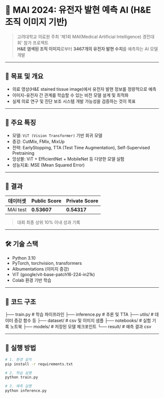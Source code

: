 
# 🧬 MAI 2024: 유전자 발현 예측 AI (H&E 조직 이미지 기반)

> 고려대학교 의료원 주최 '제1회 MAI(Medical Artificial Intelligence) 경진대회' 참가 프로젝트  
> **H&E 염색된 조직 이미지**로부터 **3467개의 유전자 발현 수치**를 예측하는 AI 모델 개발

---

## 🎯 목표 및 개요

- 의료 영상(H&E stained tissue image)에서 유전자 발현 정보를 정량적으로 예측
- 이미지-유전자 간 관계를 학습할 수 있는 비전 모델 설계 및 최적화
- 실제 의료 연구 및 진단 보조 시스템 개발 가능성을 검증하는 것이 목표

---

## 🧠 주요 특징

- 모델: `ViT (Vision Transformer)` 기반 회귀 모델
- 증강: CutMix, FMix, MixUp
- 전략: EarlyStopping, TTA (Test Time Augmentation), Self-Supervised Pretraining
- 앙상블: ViT + EfficientNet + MobileNet 등 다양한 모델 실험
- 성능지표: MSE (Mean Squared Error)

---

## 🧪 결과

| 데이터셋 | Public Score | Private Score |
|----------|--------------|---------------|
| MAI test | **0.53607**    | **0.54317**  |

> 대회 최종 상위 10% 이내 성과 기록

---

## 🛠️ 기술 스택

- Python 3.10
- PyTorch, torchvision, transformers
- Albumentations (이미지 증강)
- ViT (google/vit-base-patch16-224-in21k)
- Colab 환경 기반 학습

---

## 📁 코드 구조
├── train.py # 학습 파이프라인
├── inference.py # 추론 및 TTA
├── utils/ # 데이터 증강 함수 등
├── dataset/ # csv 및 이미지 샘플
├── notebooks/ # 실험 기록 노트북
├── models/ # 저장된 모델 체크포인트
└── result/ # 예측 결과 csv

---

## 🚀 실행 방법

```bash
# 1. 환경 설치
pip install -r requirements.txt

# 2. 학습 실행
python train.py

# 3. 예측 실행
python inference.py
